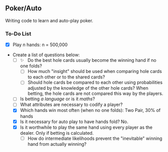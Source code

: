 ## Poker/Auto

Writing code to learn and auto-play poker.

### To-Do List
- [x] Play n hands: n = 500,000
- Create a list of questions below:
	- [ ] :sparkles:  &nbsp; Do the best hole cards usually become the winning hand if no one folds?
		- [ ] How much "insight" should be used when comparing hole cards to each other or to the shared cards?
		- [ ] Should hole cards be compared to each other using probabilities adjusted by the knowledge of the other hole cards? When betting, the hole cards are not compared this way by the players.
	- [ ] Is betting *a language* or is it *maths*?
	- [ ] What attributes are necessary to codify a player?
	- [x] Which hands win most often (when no one folds): Two Pair, 30% of hands
	- [x] Is it necessary for auto play to have hands fold? No.
	- [x] Is it worthwhile to play the same hand using every player as the dealer. Only if betting is calculated.
		- [ ] How do intermediate likelihoods prevent the "inevitable" winning hand from actually winning?
